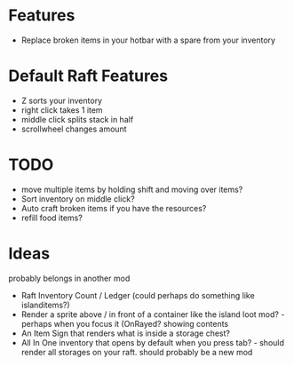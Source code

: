 # Features
- Replace broken items in your hotbar with a spare from your inventory

# Default Raft Features
- Z sorts your inventory
- right click takes 1 item
- middle click splits stack in half
- scrollwheel changes amount

# TODO
- move multiple items by holding shift and moving over items?
- Sort inventory on middle click? 
- Auto craft broken items if you have the resources?
- refill food items?

# Ideas
probably belongs in another mod

- Raft Inventory Count / Ledger (could perhaps do something like islanditems?)
- Render a sprite above / in front of a container like the island loot mod? - perhaps when you focus it (OnRayed? showing contents
- An Item Sign that renders what is inside a storage chest?
- All In One inventory that opens by default when you press tab? - should render all storages on your raft. should probably be a new mod    
